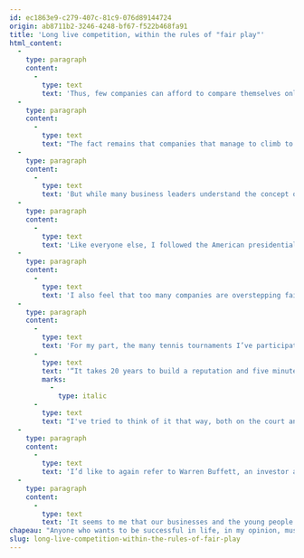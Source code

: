 ```yaml
---
id: ec1863e9-c279-407c-81c9-076d89144724
origin: ab8711b2-3246-4248-bf67-f522b468fa91
title: 'Long live competition, within the rules of "fair play"'
html_content:
  -
    type: paragraph
    content:
      -
        type: text
        text: 'Thus, few companies can afford to compare themselves only to their local competition. Sooner or later, if they aren’t already doing it, they risk facing international competition and finding it tough. To be successful in the long term, one must aim at the national, even international, level. This is the reality today in a growing number of areas.'
  -
    type: paragraph
    content:
      -
        type: text
        text: "The fact remains that companies that manage to climb to the national or international level will see a market with great potential open up before them. If the hill is tough to climb, the potential will be enormous for those who succeed. It's the same for a student or a tennis player."
  -
    type: paragraph
    content:
      -
        type: text
        text: 'But while many business leaders understand the concept of competition very well, many of them don’t necessarily know how to compete within the rules of "fair play".'
  -
    type: paragraph
    content:
      -
        type: text
        text: 'Like everyone else, I followed the American presidential campaign. If there’s one arena where competition is fierce, it’s such an election. However, it seems to me that this campaign, as well as previous ones, shows the least glowing aspect of a competition - a game where the rules of decorum and fair play are constantly flouted. Presidential candidates can say just about anything to get them up in the polls and win the election. No one is shy about launching personal attacks against the other candidate or their party. If such practices can win an election, I wonder, frankly, if they serve democracy well in the long run.'
  -
    type: paragraph
    content:
      -
        type: text
        text: 'I also feel that too many companies are overstepping fair play in the name of competition, market share gains and profit growth. For example, the allegations of anti-competitive practices on the part of large American technology companies by various Western governments make me question the fair play of these companies. And what about companies that take advantage of the fact that their stock is shunned by investors and privatize?'
  -
    type: paragraph
    content:
      -
        type: text
        text: 'For my part, the many tennis tournaments I’ve participated in over the past forty years or so have made me a fierce competitor. I hate to lose and will do anything to win every time I step onto a tennis court. At the same time, I’ve developed too much respect for the sport to engage in dishonest practices like "stealing" points or knowingly disturbing my opponent. However, I can assure you that there are many competitors who engage in such practices. My experience has shown me time and time again that unethical actions can win games, but they do more harm than good in the long run. In the world of tennis as in all areas, unethical people quickly build a bad reputation that will follow them for a long time. As Warren Buffett has often said, '
      -
        type: text
        text: '“It takes 20 years to build a reputation and five minutes to ruin it.” '
        marks:
          -
            type: italic
      -
        type: text
        text: "I've tried to think of it that way, both on the court and in the investment world."
  -
    type: paragraph
    content:
      -
        type: text
        text: 'I’d like to again refer to Warren Buffett, an investor and manager with an unblemished reputation who has often repeated that in business it’s better to take “the high road" because it’s generally less busy! He’s one of the few people who reiterates that honest and ethical behaviour pays the best in the long run because it sets us apart from most of the competition.'
  -
    type: paragraph
    content:
      -
        type: text
        text: 'It seems to me that our businesses and the young people of the next generation should take this advice. Obviously, as an investor, I want to invest in companies whose leaders are very competitive and whose long-term goals are very ambitious. But at the same time, I want to make sure that they will always take the ethical route. To me, the ideal leader is both a great competitor and a highly ethical person.'
chapeau: "Anyone who wants to be successful in life, in my opinion, must have a real competitive streak. Whether it's the student in the classroom, the tennis player who competes in provincial tournaments, the employee of a company who aims to advance in his career, the level of competition is getting higher and higher. I’d even say it’ll only increase over the next few years. It’s become a cliché to say it, but the planet is a village and competition has become global in almost every area of business."
slug: long-live-competition-within-the-rules-of-fair-play
---
```

